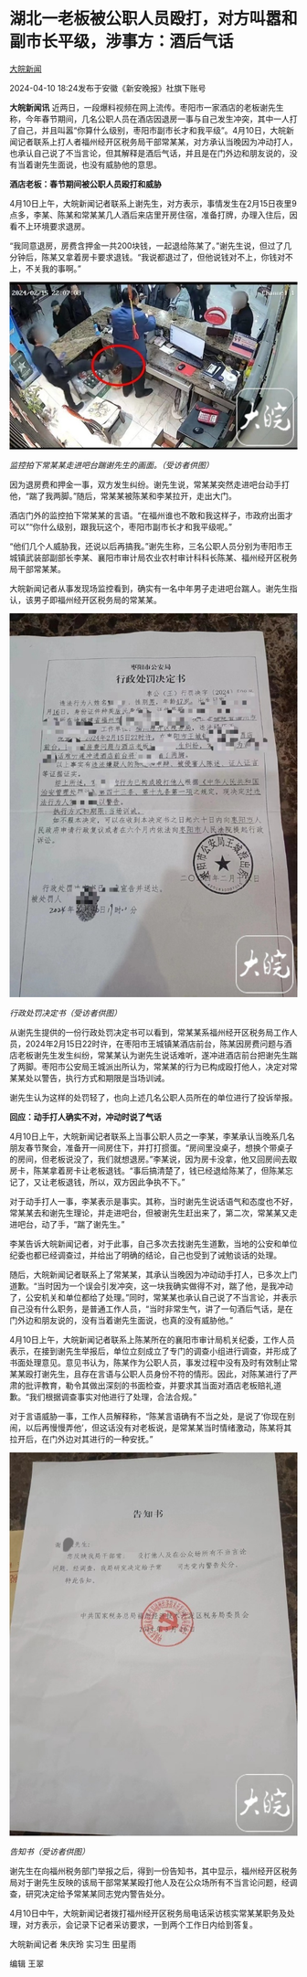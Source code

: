 # 湖北一老板被公职人员殴打，对方叫嚣和副市长平级，涉事方：酒后气话

[](https://news.qq.com/omn/author/8QMc339a6YIauQ%3D%3D)

[大皖新闻](https://news.qq.com/omn/author/8QMc339a6YIauQ%3D%3D)

2024-04-10 18:24发布于安徽《新安晚报》社旗下账号

**大皖新闻讯**
近两日，一段爆料视频在网上流传。枣阳市一家酒店的老板谢先生称，今年春节期间，几名公职人员在酒店因退房一事与自己发生冲突，其中一人打了自己，并且叫嚣“你算什么级别，枣阳市副市长才和我平级”。4月10日，大皖新闻记者联系上打人者福州经开区税务局干部常某某，对方承认当晚因为冲动打人，也承认自己说了不当言论，但其解释是酒后气话，并且是在门外边和朋友说的，没有当着谢先生面说，也没有威胁他的意思。

**酒店老板：春节期间被公职人员殴打和威胁**

4月10日上午，大皖新闻记者联系上谢先生，对方表示，事情发生在2月15日夜里9点多，李某、陈某和常某某几人酒后来店里开房住宿，准备打牌，办理入住后，因看不上环境要求退房。

“我同意退房，房费含押金一共200块钱，一起退给陈某了。”谢先生说，但过了几分钟后，陈某又拿着房卡要求退钱。“我说都退过了，但他说钱对不上，你钱对不上，不关我的事啊。”

![037f4e3850b9583501d218725c569f71.jpg](https://raw.githubusercontent.com/qqhsx/qqnews_image/main/2024/04/10/湖北一老板被公职人员殴打，对方叫嚣和副市长平级，涉事方：酒后气话/037f4e3850b9583501d218725c569f71.jpg)

 _监控拍下常某某走进吧台踹谢先生的画面。（受访者供图）_

因为退房费和押金一事，双方发生纠纷。谢先生说，常某某突然走进吧台动手打他，“踹了我两脚。”随后，常某某被陈某和李某拉开，走出大门。

酒店门外的监控拍下常某某的言语。“在福州谁也不敢和我这样子，市政府出面才可以”“你什么级别，跟我玩这个，枣阳市副市长才和我平级呢。”

“他们几个人威胁我，还说以后再搞我。”谢先生称，三名公职人员分别为枣阳市王城镇武装部副部长李某、襄阳市审计局农业农村审计科科长陈某、福州经开区税务局干部常某某。

大皖新闻记者从事发现场监控看到，确实有一名中年男子走进吧台踹人。谢先生指认，该男子即福州经开区税务局的常某某。

![b1a24d5689835caa03d9f9ffeeff293b.jpg](https://raw.githubusercontent.com/qqhsx/qqnews_image/main/2024/04/10/湖北一老板被公职人员殴打，对方叫嚣和副市长平级，涉事方：酒后气话/b1a24d5689835caa03d9f9ffeeff293b.jpg)

_行政处罚决定书（受访者供图）_

从谢先生提供的一份行政处罚决定书可以看到，常某某系福州经开区税务局工作人员，2024年2月15日22时许，在枣阳市王城镇某酒店前台，陈某因房费问题与酒店老板谢先生发生纠纷，常某某认为谢先生说话难听，遂冲进酒店前台把谢先生踹了两脚。枣阳市公安局王城派出所认为，常某某的行为已构成殴打他人，决定对常某某处以警告，执行方式和期限是当场训诫。

谢先生认为这样的处罚轻了，也向上述几名公职人员所在的单位进行了投诉举报。

**回应：动手打人确实不对，冲动时说了气话**

4月10日上午，大皖新闻记者联系上当事公职人员之一李某，李某承认当晚系几名朋友春节聚会，准备开一间房住下，并打打掼蛋。“房间里没桌子，想换个带桌子的房间，但老板说没了，我们就想退房。”李某说，因为房卡没拿，他又回房间去取房卡，陈某拿着房卡让老板退钱。“事后搞清楚了，钱已经退给陈某了，但陈某忘记了，又让老板退钱，所以，双方因此争执不下。”

对于动手打人一事，李某表示是事实。其称，当时谢先生说话语气和态度也不好，常某某去和谢先生理论，并走进吧台，但被谢先生赶出来了，第二次，常某某又走进吧台，动了手，“踹了谢先生。”

李某告诉大皖新闻记者，对于此事，自己多次去找谢先生道歉，当地的公安和单位纪委也都已经调查过，并给出了明确的结论，自己也受到了诫勉谈话的处理。

随后，大皖新闻记者联系上了常某某，其承认当晚因为冲动动手打人，已多次上门道歉。“当时因为一个误会引发冲突，这一块我确实做得不对，踹了他，是我冲动了，公安机关和单位都给了处理。”同时，常某某也承认自己说了不当言论，并表示自己没有什么职务，是普通工作人员，“当时非常生气，讲了一句酒后气话，是在门外边和朋友说的，没有当着谢先生面说，也真的没有威胁他。”

4月10日上午，大皖新闻记者联系上陈某所在的襄阳市审计局机关纪委，工作人员表示，在接到谢先生举报后，单位立刻成立了专门的调查小组进行调查，并形成了书面处理意见。意见书认为，陈某作为公职人员，事发过程中没有及时有效制止常某某殴打谢先生，且存在言语与公职人员身份不符的情形。因此，对陈某进行了严肃的批评教育，勒令其做出深刻的书面检查，并要求其当面对酒店老板赔礼道歉。“我们根据调查事实对他进行了处理，合法合规。”

对于言语威胁一事，工作人员解释称，“陈某言语确有不当之处，是说了‘你现在别闹，以后再慢慢弄他’，但这话没有对老板说，是常某某当时情绪激动，陈某将其拉开后，在门外边对其进行的一种安抚。”

![3470b7025502de17e6843bc357a2045e.jpg](https://raw.githubusercontent.com/qqhsx/qqnews_image/main/2024/04/10/湖北一老板被公职人员殴打，对方叫嚣和副市长平级，涉事方：酒后气话/3470b7025502de17e6843bc357a2045e.jpg)

_告知书（受访者供图）_

谢先生在向福州税务部门举报之后，得到一份告知书，其中显示，福州经开区税务局对于谢先生反映的该局干部常某某殴打他人及在公众场所有不当言论问题，经调查，研究决定给予常某某同志党内警告处分。

4月10日中午，大皖新闻记者拨打福州经开区税务局电话采访核实常某某职务及处理，对方表示，会记录下记者采访要求，一到两个工作日内给到答复。

大皖新闻记者 朱庆玲 实习生 田星雨

编辑 王翠

